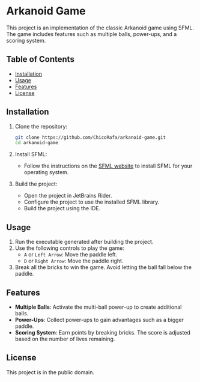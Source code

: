 # Arkanoid Game

This project is an implementation of the classic Arkanoid game using SFML. The game includes features such as multiple balls, power-ups, and a scoring system.

## Table of Contents

- [Installation](#installation)
- [Usage](#usage)
- [Features](#features)
- [License](#license)

## Installation

1. Clone the repository:

   ```sh
   git clone https://github.com/ChicoRafa/arkanoid-game.git
   cd arkanoid-game
   ```

2. Install SFML:

   - Follow the instructions on the [SFML website](https://www.sfml-dev.org/download.php) to install SFML for your operating system.

3. Build the project:
   - Open the project in JetBrains Rider.
   - Configure the project to use the installed SFML library.
   - Build the project using the IDE.

## Usage

1. Run the executable generated after building the project.
2. Use the following controls to play the game:
   - `A` or `Left Arrow`: Move the paddle left.
   - `D` or `Right Arrow`: Move the paddle right.
3. Break all the bricks to win the game. Avoid letting the ball fall below the paddle.

## Features

- **Multiple Balls**: Activate the multi-ball power-up to create additional balls.
- **Power-Ups**: Collect power-ups to gain advantages such as a bigger paddle.
- **Scoring System**: Earn points by breaking bricks. The score is adjusted based on the number of lives remaining.

## License

This project is in the public domain.
